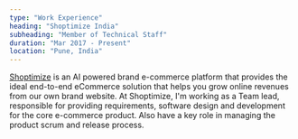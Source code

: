 ```yaml
---
type: "Work Experience"
heading: "Shoptimize India"
subheading: "Member of Technical Staff"
duration: "Mar 2017 - Present"
location: "Pune, India"
---
```


<a href="https://www.shoptimize.in/" target="_blank">Shoptimize</a> is an AI powered brand e-commerce platform that provides the ideal end-to-end eCommerce solution that helps you grow online revenues from our own brand website. At Shoptimize, I'm working as a Team lead, responsible for providing requirements, software design and development for the core e-commerce product. Also have a key role in managing the product scrum and release process.
